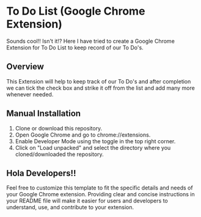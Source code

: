 
# To Do List (Google Chrome Extension) 

Sounds cool!! Isn't it!?
Here I have tried to create a Google Chrome Extension for To Do List to keep record of our To Do's. 

## Overview
This Extension will help to keep track of our To Do's and after completion we can tick the check box and strike it off from the list and add many more whenever needed.

## Manual Installation
1. Clone or download this repository.
2. Open Google Chrome and go to chrome://extensions.
3. Enable Developer Mode using the toggle in the top right corner.
4. Click on "Load unpacked" and select the directory where you cloned/downloaded the repository.
## Hola Developers!!
Feel free to customize this template to fit the specific details and needs of your Google Chrome extension. Providing clear and concise instructions in your README file will make it easier for users and developers to understand, use, and contribute to your extension.





